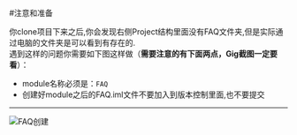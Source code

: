 #注意和准备

你clone项目下来之后,你会发现右侧Project结构里面没有FAQ文件夹,但是实际通过电脑的文件夹是可以看到有存在的.  
遇到这样的问题你需要如下图这样做（**需要注意的有下面两点，Gig截图一定要看**）：
* module名称必须是：`FAQ`
* 创建好module之后的FAQ.iml文件不要加入到版本控制里面,也不要提交  

---

![FAQ创建](http://external-img.b0.upaiyun.com/idea-faq.gif)
